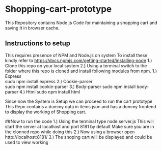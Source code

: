 # Shopping-cart-prototype
This Repository contains Node.js Code for maintaining a shopping cart and saving it in browser cache.   

## Instructions to setup 
This requires presence of NPM and Node.js on system
To install these kindly refer to https://docs.npmjs.com/getting-started/installing-node
1.) Clone this repo on your local system
2.) Using a terminal switch to the folder where this repo is cloned and install following modules from npm.
    1.) Express  
        sudo npm install express
    2.) Cookie-parser  
        sudo npm install cookie-parser
    3.) Body-parser
        sudo npm install body-parser
    4.) Html
        sudo npm install html

Since now the System is Setup we can proceed to run the cart prototype 
This Repo contains a dummy data in items.json and has a dummy frontend to display the working of Shopping cart.

##Now to run the code 
1.) Using the terminal type
    node server.js 
    This will start the server at localhost and port 8181 by default
    Make sure you are in the clonned repo while doing this
2.) Now using a browser open http://localhost:8181/ 
3.) The shoping cart will be displayed and could be used to view working
